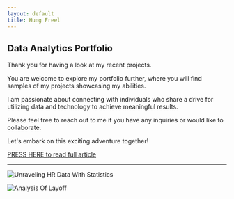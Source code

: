 ```yaml
---
layout: default
title: Hung Freel
---
```


## Data Analytics Portfolio

Thank you for having a look at my recent projects.

You are welcome to explore my portfolio further, where you will find samples of my projects showcasing my abilities.

I am passionate about connecting with individuals who share a drive for utilizing data and technology to achieve meaningful results.

Please feel free to reach out to me if you have any inquiries or would like to collaborate.

Let's embark on this exciting adventure together!

[PRESS HERE to read full article](full-article.md)

---

![Unraveling HR Data With Statistics](path-to-your-image.jpg)

![Analysis Of Layoff](path-to-your-image.jpg)
